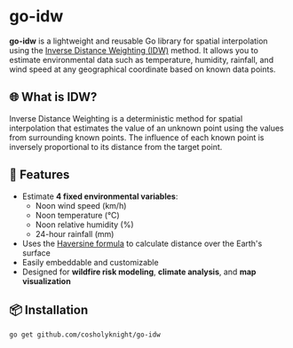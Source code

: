 # go-idw

**go-idw** is a lightweight and reusable Go library for spatial interpolation using the [Inverse Distance Weighting (IDW)](https://en.wikipedia.org/wiki/Inverse_distance_weighting) method. It allows you to estimate environmental data such as temperature, humidity, rainfall, and wind speed at any geographical coordinate based on known data points.

## 🌐 What is IDW?

Inverse Distance Weighting is a deterministic method for spatial interpolation that estimates the value of an unknown point using the values from surrounding known points. The influence of each known point is inversely proportional to its distance from the target point.

## 🚀 Features

- Estimate **4 fixed environmental variables**:
  - Noon wind speed (km/h)
  - Noon temperature (°C)
  - Noon relative humidity (%)
  - 24-hour rainfall (mm)
- Uses the [Haversine formula](https://en.wikipedia.org/wiki/Haversine_formula) to calculate distance over the Earth's surface
- Easily embeddable and customizable
- Designed for **wildfire risk modeling**, **climate analysis**, and **map visualization**

## 📦 Installation

```bash
go get github.com/cosholyknight/go-idw
```
